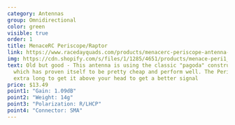 ```yaml
---
category: Antennas
group: Omnidirectional
color: green
visible: true
order: 1
title: MenaceRC Periscope/Raptor
link: https://www.racedayquads.com/products/menacerc-periscope-antenna-rhcp
img: https://cdn.shopify.com/s/files/1/1285/4651/products/menace-peri1_1800x1800.png?v=1627331890
text: Old but good - This antenna is using the classic "pagoda" construction
  which has proven itself to be pretty cheap and perform well. The Periscope is
  extra long to get it above your head to get a better signal
price: $13.49
point1: "Gain: 1.09dB"
point2: "Weight: 14g"
point3: "Polarization: R/LHCP"
point4: "Connector: SMA"
---
```

